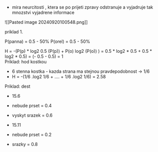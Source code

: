 - mira neurcitosti , ktera se po prijeti zpravy odstranuje a vyjadruje tak mnozstvi vyjadrene informace

![[Pasted image 20240920100548.png]]

priklad 1.

P(panna) = 0.5 - 50%
P(orel) = 0.5 - 50%

H = -(P(p) * log2 0.5 (P(p)) + P(o) log2 (P(o)) )
  = 0.5 * log2 * 0.5 + 0.5 * log2 * 0.5)
  = (- 0.5 - 0.5)  = 1
\
Priklad: hod kostkou
- 6 stenna kostka - kazda strana ma stejnou pravdepodobnost -> 1/6
-  H = -(1/6 .log2 1/6 + .... + 1/6 .log2 1/6) = 2.58

Priklad: dest
- 15.6
- nebude prset = 0.4
- vyskyt srazek = 0.6

- 15.11
- nebude prset = 0.2
- srazky = 0.8


